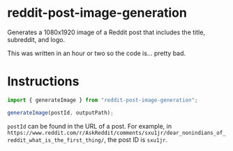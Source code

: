 # reddit-post-image-generation

Generates a 1080x1920 image of a Reddit post that includes the title, subreddit, and logo.

This was written in an hour or two so the code is... pretty bad.

# Instructions

```js
import { generateImage } from "reddit-post-image-generation";

generateImage(postId, outputPath);
```

`postId` can be found in the URL of a post. For example, in `https://www.reddit.com/r/AskReddit/comments/sxu1jr/dear_nonindians_of_reddit_what_is_the_first_thing/`, the post ID is `sxu1jr`.

